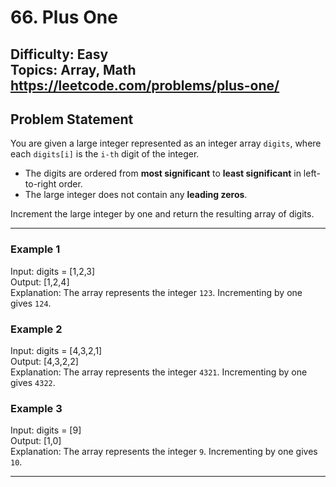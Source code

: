 # 66. Plus One

**Difficulty:** Easy  
**Topics:** Array, Math  
https://leetcode.com/problems/plus-one/
---

## Problem Statement

You are given a large integer represented as an integer array `digits`, where each `digits[i]` is the `i-th` digit of the integer.  

- The digits are ordered from **most significant** to **least significant** in left-to-right order.  
- The large integer does not contain any **leading zeros**.  

Increment the large integer by one and return the resulting array of digits.

---

### Example 1
Input: digits = [1,2,3]  
Output: [1,2,4]  
Explanation: The array represents the integer `123`. Incrementing by one gives `124`.

### Example 2
Input: digits = [4,3,2,1]  
Output: [4,3,2,2]  
Explanation: The array represents the integer `4321`. Incrementing by one gives `4322`.

### Example 3
Input: digits = [9]  
Output: [1,0]  
Explanation: The array represents the integer `9`. Incrementing by one gives `10`.

---

